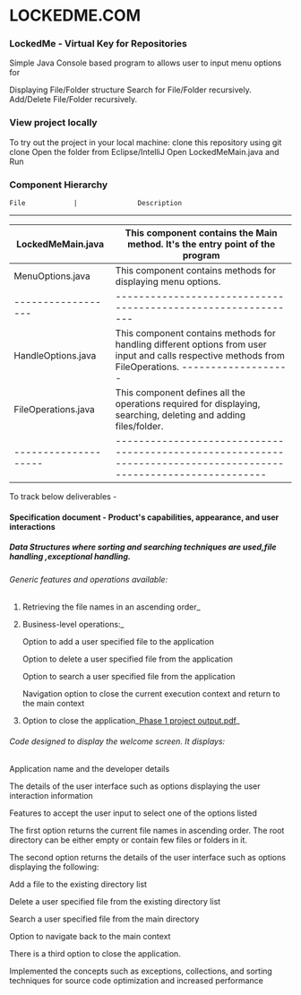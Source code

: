 # LOCKEDME.COM

### **LockedMe - Virtual Key for Repositories**

Simple Java Console based program to allows user to input menu options for

Displaying File/Folder structure
    Search for File/Folder recursively.
        Add/Delete File/Folder recursively.


### **View project locally**

To try out the project in your local machine:
clone this repository using git clone
Open the folder from Eclipse/IntelliJ
Open LockedMeMain.java and Run


### **Component Hierarchy**
    File            |               Description
   -----------------------------------------------------------------------------------------------
 LockedMeMain.java	|  This component contains the Main method. It's the entry point of the program
 -------------------| ------------------------------------------------------------------------------  
  MenuOptions.java	|  This component contains methods for displaying menu options.
  ------------------| -------------------------------------------------------------
 HandleOptions.java	|  This component contains methods for handling different options from user input and calls respective methods from FileOperations.                ------------------- | --------------------------------------------------------------------------------------------------------------------------------
 FileOperations.java|  This component defines all the operations required for displaying, searching, deleting and adding files/folder.
--------------------|-----------------------------------------------------------------------------------------------------------------


To track below deliverables -

#### Specification document - Product's capabilities, appearance, and user interactions

##### Data Structures where sorting and searching techniques are used,file handling ,exceptional handling.

######  Generic features and operations available: 

  1)  Retrieving the file names in an ascending order_

  2)  Business-level operations:_

       Option to add a user specified file to the application

        Option to delete a user specified file from the application

        Option to search a user specified file from the application

        Navigation option to close the current execution context and return to the main context

  3)  Option to close the application_[Phase 1 project output.pdf](https://github.com/Tanmay8399/LockedMe.com/files/8111204/Phase.1.project.output.pdf)_

######  Code designed to display the welcome screen. It displays:

Application name and the developer details

The details of the user interface such as options displaying the user interaction information

Features to accept the user input to select one of the options listed

The first option returns the current file names in ascending order. The root directory can be either empty or contain few files or folders in it.

The second option returns the details of the user interface such as options displaying the following:

Add a file to the existing directory list

Delete a user specified file from the existing directory list

Search a user specified file from the main directory

Option to navigate back to the main context

There is a third option to close the application.

Implemented the concepts such as exceptions, collections, and sorting techniques for source code optimization and increased performance
